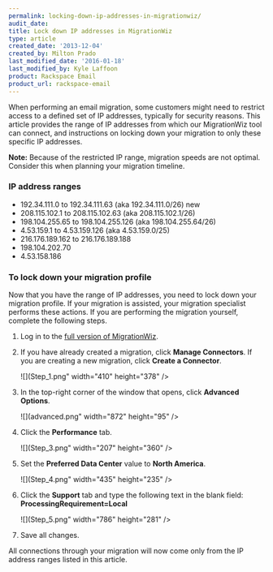 ```yaml
---
permalink: locking-down-ip-addresses-in-migrationwiz/
audit_date:
title: Lock down IP addresses in MigrationWiz
type: article
created_date: '2013-12-04'
created_by: Milton Prado
last_modified_date: '2016-01-18'
last_modified_by: Kyle Laffoon
product: Rackspace Email
product_url: rackspace-email
---
```


When performing an email migration, some customers might need to
restrict access to a defined set of IP addresses, typically for security
reasons. This article provides the range of IP addresses from which our
MigrationWiz tool can connect, and instructions on locking down your
migration to only these specific IP addresses.

**Note:** Because of the restricted IP range, migration speeds are not optimal.
Consider this when planning your migration timeline.

### IP address ranges

-   192.34.111.0 to 192.34.111.63 (aka 192.34.111.0/26) new
-   208.115.102.1 to 208.115.102.63 (aka 208.115.102.1/26)
-   198.104.255.65 to 198.104.255.126 (aka 198.104.255.64/26)
-   4.53.159.1 to 4.53.159.126 (aka 4.53.159.0/25)
-   216.176.189.162 to 216.176.189.188
-   198.104.202.70
-   4.53.158.186

### To lock down your migration profile

Now that you have the range of IP addresses, you need to lock down your
migration profile. If your migration is assisted, your migration
specialist performs these actions. If you are performing the migration
yourself, complete the following steps.

1. Log in to the [full version of MigrationWiz](/support/how-to/accessing-the-full-version-of-migrationwiz).

2. If you have already created a migration, click **Manage Connectors**. If you are creating a new migration, click **Create a  Connector**.

    ![](Step_1.png" width="410" height="378" />

3. In the top-right corner of the window that opens, click **Advanced Options**.

    ![](advanced.png" width="872" height="95" />

4. Click the **Performance** tab.

    ![](Step_3.png" width="207" height="360" />

5. Set the **Preferred Data Center** value to **North America**.

    ![](Step_4.png" width="435" height="235" />

6. Click the **Support** tab and type the following text in the blank field: **ProcessingRequirement=Local**

    ![](Step_5.png" width="786" height="281" />

7. Save all changes.

All connections through your migration will now come only from the IP address ranges listed in this article.
